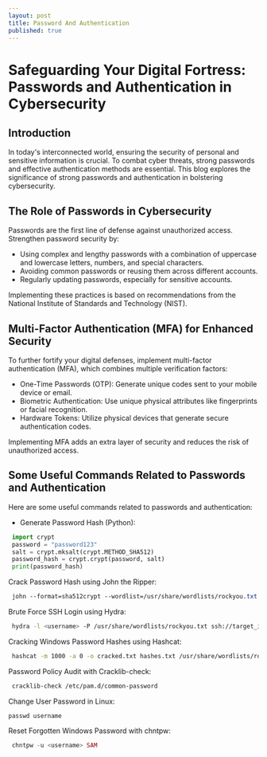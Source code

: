 ```yaml
---
layout: post
title: Password And Authentication
published: true
---
```

# Safeguarding Your Digital Fortress: Passwords and Authentication in Cybersecurity

## Introduction

In today's interconnected world, ensuring the security of personal and sensitive information is crucial. To combat cyber threats, strong passwords and effective authentication methods are essential. This blog explores the significance of strong passwords and authentication in bolstering cybersecurity.

## The Role of Passwords in Cybersecurity

Passwords are the first line of defense against unauthorized access. Strengthen password security by:
- Using complex and lengthy passwords with a combination of uppercase and lowercase letters, numbers, and special characters.
- Avoiding common passwords or reusing them across different accounts.
- Regularly updating passwords, especially for sensitive accounts.

Implementing these practices is based on recommendations from the National Institute of Standards and Technology (NIST).

## Multi-Factor Authentication (MFA) for Enhanced Security

To further fortify your digital defenses, implement multi-factor authentication (MFA), which combines multiple verification factors:
- One-Time Passwords (OTP): Generate unique codes sent to your mobile device or email.
- Biometric Authentication: Use unique physical attributes like fingerprints or facial recognition.
- Hardware Tokens: Utilize physical devices that generate secure authentication codes.

Implementing MFA adds an extra layer of security and reduces the risk of unauthorized access.

## Some Useful Commands Related to Passwords and Authentication

Here are some useful commands related to passwords and authentication:

- Generate Password Hash (Python):
 ```python
  import crypt
  password = "password123"
  salt = crypt.mksalt(crypt.METHOD_SHA512)
  password_hash = crypt.crypt(password, salt)
  print(password_hash)
```

Crack Password Hash using John the Ripper:
 ```css
  john --format=sha512crypt --wordlist=/usr/share/wordlists/rockyou.txt password_hash
```
Brute Force SSH Login using Hydra:
 ```bash
  hydra -l <username> -P /usr/share/wordlists/rockyou.txt ssh://target_ip
```
Cracking Windows Password Hashes using Hashcat:

 ```bash
  hashcat -m 1000 -a 0 -o cracked.txt hashes.txt /usr/share/wordlists/rockyou.txt
```
Password Policy Audit with Cracklib-check:

 ```bash
  cracklib-check /etc/pam.d/common-password
```

Change User Password in Linux:

 ```
 passwd username
```

Reset Forgotten Windows Password with chntpw:

 ```php
  chntpw -u <username> SAM
```
